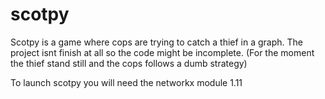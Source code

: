 # scotpy

Scotpy is a game where cops are trying to catch a thief in a graph.
The project isnt finish at all so the code might be incomplete.
(For the moment the thief stand still and the cops follows a dumb strategy)

To launch scotpy you will need the networkx module 1.11
